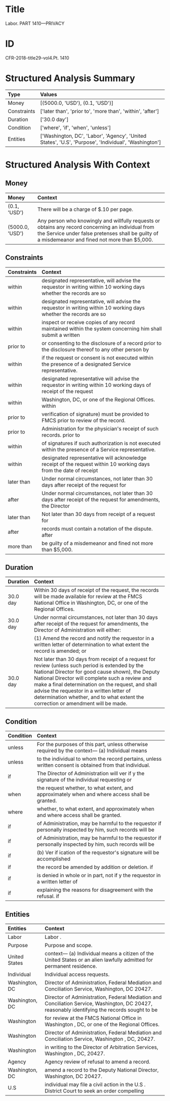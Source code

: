 # Title

 Labor. PART 1410—PRIVACY


# ID

 CFR-2018-title29-vol4.Pt. 1410


# Structured Analysis Summary

| Type        | Values                                                                                               |
|:------------|:-----------------------------------------------------------------------------------------------------|
| Money       | [(5000.0, 'USD'), (0.1, 'USD')]                                                                      |
| Constraints | ['later than', 'prior to', 'more than', 'within', 'after']                                           |
| Duration    | ['30.0 day']                                                                                         |
| Condition   | ['where', 'if', 'when', 'unless']                                                                    |
| Entities    | ['Washington, DC', 'Labor', 'Agency', 'United States', 'U.S', 'Purpose', 'Individual', 'Washington'] |


# Structured Analysis With Context

 


## Money

| Money           | Context                                                                                                                                                                                                |
|:----------------|:-------------------------------------------------------------------------------------------------------------------------------------------------------------------------------------------------------|
| (0.1, 'USD')    | There will be a charge of $.10 per page.                                                                                                                                                               |
| (5000.0, 'USD') | Any person who knowingly and willfully requests or obtains any record concerning an individual from the Service under false pretenses shall be guilty of a misdemeanor and fined not more than $5,000. |


## Constraints

| Constraints   | Context                                                                                                           |
|:--------------|:------------------------------------------------------------------------------------------------------------------|
| within        | designated representative, will advise the requestor in writing within 10 working days whether the records are so |
| within        | designated representative, will advise the requestor in writing within 10 working days whether the records are so |
| within        | inspect or receive copies of any record maintained within the system concerning him shall submit a written        |
| prior to      | or consenting to the disclosure of a record prior to the disclosure thereof to any other person by                |
| within        | if the request or consent is not executed within  the presence of a designated Service representative.            |
| within        | designated representative will advise the requestor in writing within 10 working days of receipt of the request   |
| within        | Washington, DC, or one of the Regional Offices. within                                                            |
| prior to      | verification of signature) must be provided to FMCS prior to  review of the record.                               |
| prior to      | Administration for the physician's receipt of such records. prior to                                              |
| within        | of signatures if such authorization is not executed within  the presence of a Service representative.             |
| within        | designated representative will acknowledge receipt of the request within 10 working days from the date of receipt |
| later than    | Under normal circumstances, not  later than 30 days after receipt of the request for                              |
| after         | Under normal circumstances, not later than 30 days  after receipt of the request for amendments, the Director     |
| later than    | Not  later than 30 days from receipt of a request for                                                             |
| after         | records must contain a notation of the dispute. after                                                             |
| more than     | be guilty of a misdemeanor and fined not more than  $5,000.                                                       |


## Duration

| Duration   | Context                                                                                                                                                                                                                                                                                                                                                                                       |
|:-----------|:----------------------------------------------------------------------------------------------------------------------------------------------------------------------------------------------------------------------------------------------------------------------------------------------------------------------------------------------------------------------------------------------|
| 30.0 day   | Within 30 days of receipt of the request, the records will be made available for review at the FMCS National Office in Washington, DC, or one of the Regional Offices.                                                                                                                                                                                                                        |
| 30.0 day   | Under normal circumstances, not later than 30 days after receipt of the request for amendments, the Director of Administration will either:                                                                                                                                                                                                                                                   |
|            |             (1) Amend the record and notify the requestor in a written letter of determination to what extent the record is amended; or                                                                                                                                                                                                                                                       |
| 30.0 day   | Not later than 30 days from receipt of a request for review (unless such period is extended by the National Director for good cause shown), the Deputy National Director will complete such a review and make a final determination on the request, and shall advise the requestor in a written letter of determination whether, and to what extent the correction or amendment will be made. |


## Condition

| Condition   | Context                                                                                                  |
|:------------|:---------------------------------------------------------------------------------------------------------|
| unless      | For the purposes of this part,  unless otherwise required by the context&#8212; (a) Individual means     |
| unless      | to the individual to whom the record pertains, unless  written consent is obtained from that individual. |
| if          | The Director of Administration will ver if y the signature of the individual requesting or               |
| when        | the request whether, to what extent, and approximately when  and where access shall be granted.          |
| where       | whether, to what extent, and approximately when and where  access shall be granted.                      |
| if          | of Administration, may be harmful to the requestor if personally inspected by him, such records will be  |
| if          | of Administration, may be harmful to the requestor if personally inspected by him, such records will be  |
| if          | (b) Ver if ication of the requestor's signature will be accomplished                                     |
| if          | the record be amended by addition or deletion. if                                                        |
| if          | is denied in whole or in part, not if y the requestor in a written letter of                             |
| if          | explaining the reasons for disagreement with the refusal. if                                             |


## Entities

| Entities       | Context                                                                                                                                       |
|:---------------|:----------------------------------------------------------------------------------------------------------------------------------------------|
| Labor          | Labor .                                                                                                                                       |
| Purpose        | Purpose  and scope.                                                                                                                           |
| United States  | context&#8212; (a) Individual means a citizen of the United States  or an alien lawfully admitted for permanent residence.                    |
| Individual     | Individual  access requests.                                                                                                                  |
| Washington, DC | Director of Administration, Federal Mediation and Conciliation Service, Washington, DC  20427.                                                |
| Washington, DC | Director of Administration, Federal Mediation and Conciliation Service, Washington, DC 20427, reasonably identifying the records sought to be |
| Washington     | for review at the FMCS National Office in Washington , DC, or one of the Regional Offices.                                                    |
| Washington     | Director of Administration, Federal Mediation and Conciliation Service, Washington , DC, 20427.                                               |
| Washington     | in writing to the Director of Arbitration Services, Washington , DC, 20427.                                                                   |
| Agency         | Agency  review of refusal to amend a record.                                                                                                  |
| Washington, DC | amend a record to the Deputy National Director, Washington, DC  20427.                                                                        |
| U.S            | individual may file a civil action in the U.S . District Court to seek an order compelling                                                    |


